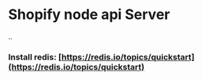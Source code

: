 # Shopify node api Server
 ..

### Install redis:  [https://redis.io/topics/quickstart](https://redis.io/topics/quickstart)
